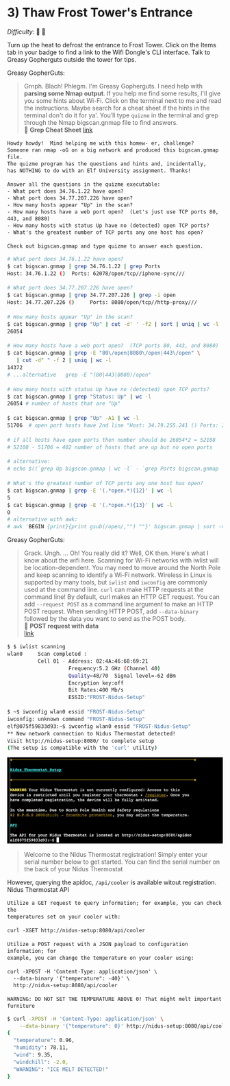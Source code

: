 # 3) Thaw Frost Tower's Entrance

_Difficulty:_  :evergreen_tree: :evergreen_tree:

Turn up the heat to defrost the entrance to Frost Tower. Click on the Items
tab in your badge to find a link to the Wifi Dongle's CLI interface. Talk to
Greasy Gopherguts outside the tower for tips.

Greasy GopherGuts:
> Grnph. Blach! Phlegm.
> I'm Greasy Gopherguts. I need help with **parsing some Nmap output**. If you help
> me find some results, I'll give you some hints about Wi-Fi.  Click on the
> terminal next to me and read the instructions.  Maybe search for a cheat sheet
> if the hints in the terminal don't do it for ya'.  You’ll type `quizme` in the
> terminal and grep through the Nmap bigscan.gnmap file to find answers.
\
> :link: **Grep Cheat Sheet** [link](https://ryanstutorials.net/linuxtutorial/cheatsheetgrep.php)

```text
Howdy howdy!  Mind helping me with this homew- er, challenge?
Someone ran nmap -oG on a big network and produced this bigscan.gnmap file.
The quizme program has the questions and hints and, incidentally,
has NOTHING to do with an Elf University assignment. Thanks!

Answer all the questions in the quizme executable:
- What port does 34.76.1.22 have open?
- What port does 34.77.207.226 have open?
- How many hosts appear "Up" in the scan?
- How many hosts have a web port open?  (Let's just use TCP ports 80, 443, and 8080)
- How many hosts with status Up have no (detected) open TCP ports?
- What's the greatest number of TCP ports any one host has open?

Check out bigscan.gnmap and type quizme to answer each question.
```

```bash
# What port does 34.76.1.22 have open?
$ cat bigscan.gnmap | grep 34.76.1.22 | grep Ports
Host: 34.76.1.22 ()  Ports: 62078/open/tcp//iphone-sync///

# What port does 34.77.207.226 have open?
$ cat bigscan.gnmap | grep 34.77.207.226 | grep -i open
Host: 34.77.207.226 ()     Ports: 8080/open/tcp//http-proxy///

# How many hosts appear "Up" in the scan?
$ cat bigscan.gnmap | grep "Up" | cut -d' ' -f2 | sort | uniq | wc -l
26054

# How many hosts have a web port open?  (TCP ports 80, 443, and 8080)
$ cat bigscan.gnmap | grep -E "80\/open|8080\/open|443\/open" \
   | cut -d" " -f 2 | uniq | wc -l
14372
# ...alternative   grep -E "(80|443|8080)/open"

# How many hosts with status Up have no (detected) open TCP ports?
$ cat bigscan.gnmap | grep "Status: Up" | wc -l
26054 # number of hosts that are "Up"

$ cat bigscan.gnmap | grep "Up" -A1 | wc -l
51706  # open port hosts have 2nd line "Host: 34.79.255.241 () Ports: 21/open/tcp//ftp/"

# if all hosts have open ports then number should be 26054*2 = 52108
# 52108 - 51706 = 402 number of hosts that are up but no open ports

# alternative:
# echo $((`grep Up bigscan.gnmap | wc -l` - `grep Ports bigscan.gnmap | wc -l`))

# What's the greatest number of TCP ports any one host has open?
$ cat bigscan.gnmap | grep -E '(.*open.*){12}' | wc -l
5
$ cat bigscan.gnmap | grep -E '(.*open.*){13}' | wc -l
0
# alternative with awk:
# awk 'BEGIN {print}{print gsub(/open/,"") ""}' bigscan.gnmap | sort -nr | head -1
```

Greasy GopherGuts:
> Grack. Ungh. ... Oh!  You really did it?  Well, OK then. Here's what I know
> about the wifi here.  Scanning for Wi-Fi networks with iwlist will be
> location-dependent. You may need to move around the North Pole and keep
> scanning to identify a Wi-Fi network.  Wireless in Linux is supported by many
> tools, but `iwlist` and `iwconfig` are commonly used at the command line. `curl`
> can make HTTP requests at the command line!  By default, curl makes an
> HTTP GET request. You can add `--request POST` as a command line argument to make
> an HTTP POST request.  When sending HTTP POST, add `--data-binary` followed by
> the data you want to send as the POST body.
\
> :link: **POST request with data** \
   [link](https://www.educative.io/edpresso/how-to-perform-a-post-request-using-curl)

```sh
$ $ iwlist scanning
wlan0     Scan completed :
          Cell 01 - Address: 02:4A:46:68:69:21
                    Frequency:5.2 GHz (Channel 40)
                    Quality=48/70  Signal level=-62 dBm
                    Encryption key:off
                    Bit Rates:400 Mb/s
                    ESSID:"FROST-Nidus-Setup"

$ ~$ iwconfig wlan0 essid "FROST-Nidus-Setup"
iwconfig: unknown command "FROST-Nidus-Setup"
elf@075f59833d93:~$ iwconfig wlan0 essid "FROST-Nidus-Setup"
** New network connection to Nidus Thermostat detected!
Visit http://nidus-setup:8080/ to complete setup
(The setup is compatible with the 'curl' utility)
```

![Nidus](img/nidus.png)

> Welcome to the Nidus Thermostat registration! Simply enter your serial number
> below to get started. You can find the serial number on the back of your
> Nidus Thermostat

However, querying the apidoc, `/api/cooler` is available witout registration.
Nidus Thermostat API

```text
Utilize a GET request to query information; for example, you can check the
temperatures set on your cooler with:

curl -XGET http://nidus-setup:8080/api/cooler

Utilize a POST request with a JSON payload to configuration information; for
example, you can change the temperature on your cooler using:

curl -XPOST -H 'Content-Type: application/json' \
  --data-binary '{"temperature": -40}' \
  http://nidus-setup:8080/api/cooler

WARNING: DO NOT SET THE TEMPERATURE ABOVE 0! That might melt important furniture
```

```bash
$ curl -XPOST -H 'Content-Type: application/json' \
    --data-binary '{"temperature": 0}' http://nidus-setup:8080/api/cooler
{
  "temperature": 0.96,
  "humidity": 78.11,
  "wind": 9.35,
  "windchill": -2.0,
  "WARNING": "ICE MELT DETECTED!"
}
```
